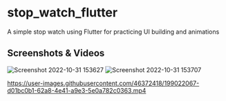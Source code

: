 # stop_watch_flutter

A simple stop watch using Flutter for practicing UI building and animations

## Screenshots & Videos

![Screenshot 2022-10-31 153627](https://user-images.githubusercontent.com/46372418/199021091-8bd271a0-cd0f-473f-b4c8-e35406eeeeca.png)
![Screenshot 2022-10-31 153707](https://user-images.githubusercontent.com/46372418/199021103-e72491d0-2e69-4c0d-b7cc-879eac09b01f.png)


https://user-images.githubusercontent.com/46372418/199022067-d01bc0b1-62a8-4e41-a9e3-5e0a782c0363.mp4

